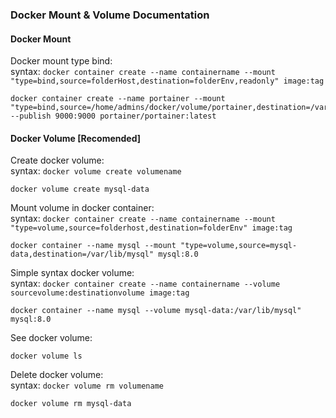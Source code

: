 ### Docker Mount & Volume Documentation

#### Docker Mount
Docker mount type bind:<br>
syntax: `docker container create --name containername --mount "type=bind,source=folderHost,destination=folderEnv,readonly" image:tag`<br>
```
docker container create --name portainer --mount "type=bind,source=/home/admins/docker/volume/portainer,destination=/var/run/docker.sock --publish 9000:9000 portainer/portainer:latest
```

#### Docker Volume [Recomended]
Create docker volume:<br>
syntax: `docker volume create volumename`
```
docker volume create mysql-data
```

Mount volume in docker container:<br>
syntax: `docker container create --name containername --mount "type=volume,source=folderhost,destination=folderEnv" image:tag`
```
docker container --name mysql --mount "type=volume,source=mysql-data,destination=/var/lib/mysql" mysql:8.0
```

Simple syntax docker volume:<br>
syntax: `docker container create --name containername --volume sourcevolume:destinationvolume image:tag`
```
docker container --name mysql --volume mysql-data:/var/lib/mysql" mysql:8.0
```

See docker volume:
```
docker volume ls
```

Delete docker volume:<br>
syntax: `docker volume rm volumename`
```
docker volume rm mysql-data
```

